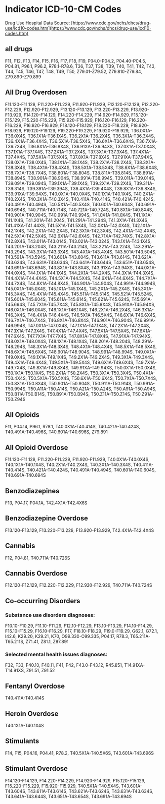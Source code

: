 # Indicator ICD-10-CM Codes


Drug Use Hospital Data
Source: [https://www.cdc.gov/nchs/dhcs/drug-use/icd10-codes.htm](https://www.cdc.gov/nchs/dhcs/drug-use/icd10-codes.htm)


## all drugs


F11, F12, F13, F14, F15, F16, F17, F18, F19, P04.0-P04.2, P04.40-P04.5, P04.81, P96.1, P96.2, R78.1-R78.6, T36, T37, T38, T39, T40, T41, T42, T43, T44, T45, T46, T47, T48, T49, T50, Z79.01-Z79.52, Z79.810-Z79.84, Z79.890-Z79.899


## All Drug Overdosen


F11.120-F11.129, F11.220-F11.229, F11.920-F11.929, F12.120-F12.129, F12.220-F12.229, F12.920-F12.929, F13.120-F13.129, F13.220-F13.229, F13.920-F13.929, F14.120-F14.129, F14.220-F14.229, F14.920-F14.929, F15.120-F15.129, F15.220-F15.229, F15.920-F15.929, F16.120-F16.129, F16.220-F16.229, F16.920-F16.929, F18.120-F18.129, F18.220-F18.229, F18.920-F18.929, F19.120-F19.129, F19.220-F19.229, F19.920-F19.929, T36.0X1A-T36.0X4S, T36.1X1A-T36.1X4S, T36.2X1A-T36.2X4S, T36.3X1A-T36.3X4S, T36.4X1A-T36.4X4S, T36.5X1A-T36.5X4S, T36.6X1A-T36.6X4S, T36.7X1A-T36.7X4S, T36.8X1A-T36.8X4S, T36.91XA-T36.94XS, T37.0X1A-T37.0X4S, T37.1X1A-T37.1X4S, T37.2X1A-T37.2X4S, T37.3X1A-T37.3X4S, T37.4X1A-T37.4X4S, T37.5X1A-T37.5X4S, T37.8X1A-T37.8X4S, T37.91XA-T37.94XS, T38.0X1A-T38.0X4S, T38.1X1A-T38.1X4S, T38.2X1A-T38.2X4S, T38.3X1A-T38.3X4S, T38.4X1A-T38.4X4S, T38.5X1A-T38.5X4S, T38.6X1A-T38.6X4S, T38.7X1A-T38.7X4S, T38.801A-T38.804S, T38.811A-T38.814S, T38.891A-T38.894S, T38.901A-T38.904S, T38.991A-T38.994S, T39.011A-T39.014S, T39.091A-T39.094S, T39.1X1A-T39.1X4S, T39.2X1A-T39.2X4S, T39.311A-T39.314S, T39.391A-T39.394S, T39.4X1A-T39.4X4S, T39.8X1A-T39.8X4S, T39.91XA-T39.94XS, T40.0X1A-T40.0X4S, T40.1X1A-T40.1X4S, T40.2X1A-T40.2X4S, T40.3X1A-T40.3X4S, T40.411A-T40.414S, T40.421A-T40.424S, T40.491A-T40.494S, T40.5X1A-T40.5X4S, T40.601A-T40.604S, T40.691A-T40.694S, T40.711A-T40.714S, T40.721A-T40.724S, T40.8X1A-T40.8X4S, T40.901A-T40.904S, T40.991A-T40.994S, T41.0X1A-T41.0X4S, T41.1X1A-T41.1X4S, T41.201A-T41.204S, T41.291A-T41.294S, T41.3X1A-T41.3X4S, T41.41XA-T41.44XS, T41.5X1A-T41.5X4S, T42.0X1A-T42.0X4S, T42.1X1A-T42.1X4S, T42.2X1A-T42.2X4S, T42.3X1A-T42.3X4S, T42.4X1A-T42.4X4S, T42.5X1A-T42.5X4S, T42.6X1A-T42.6X4S, T42.71XA-T42.74XS, T42.8X1A-T42.8X4S, T43.011A-T43.014S, T43.021A-T43.024S, T43.1X1A-T43.1X4S, T43.201A-T43.204S, T43.211A-T43.214S, T43.221A-T43.224S, T43.291A-T43.294S, T43.3X1A-T43.3X4S, T43.4X1A-T43.4X4S, T43.501A-T43.504S, T43.591A-T43.594S, T43.601A-T43.604S, T43.611A-T43.614S, T43.621A-T43.624S, T43.631A-T43.634S, T43.641A-T43.644S, T43.651A-T43.654S, T43.691A-T43.694S, T43.8X1A-T43.8X4S, T43.91XA-T43.94XS, T44.0X1A-T44.0X4S, T44.1X1A-T44.1X4S, T44.2X1A-T44.2X4S, T44.3X1A-T44.3X4S, T44.4X1A-T44.4X4S, T44.5X1A-T44.5X4S, T44.6X1A-T44.6X4S, T44.7X1A-T44.7X4S, T44.8X1A-T44.8X4S, T44.901A-T44.904S, T44.991A-T44.994S, T45.0X1A-T45.0X4S, T45.1X1A-T45.1X4S, T45.2X1A-T45.2X4S, T45.3X1A-T45.3X4S, T45.4X1A-T45.4X4S, T45.511A-T45.514S, T45.521A-T45.524S, T45.601A-T45.604S, T45.611A-T45.614S, T45.621A-T45.624S, T45.691A-T45.694S, T45.7X1A-T45.7X4S, T45.8X1A-T45.8X4S, T45.91XA-T45.94XS, T46.0X1A-T46.0X4S, T46.1X1A-T46.1X4S, T46.2X1A-T46.2X4S, T46.3X1A-T46.3X4S, T46.4X1A-T46.4X4S, T46.5X1A-T46.5X4S, T46.6X1A-T46.6X4S, T46.7X1A-T46.7X4S, T46.8X1A-T46.8X4S, T46.901A-T46.904S, T46.991A-T46.994S, T47.0X1A-T47.0X4S, T47.1X1A-T47.1X4S, T47.2X1A-T47.2X4S, T47.3X1A-T47.3X4S, T47.4X1A-T47.4X4S, T47.5X1A-T47.5X4S, T47.6X1A-T47.6X4S, T47.7X1A-T47.7X4S, T47.8X1A-T47.8X4S, T47.91XA-T47.94XS, T48.0X1A-T48.0X4S, T48.1X1A-T48.1X4S, T48.201A-T48.204S, T48.291A-T48.294S, T48.3X1A-T48.3X4S, T48.4X1A-T48.4X4S, T48.5X1A-T48.5X4S, T48.6X1A-T48.6X4S, T48.901A-T48.904S, T48.991A-T48.994S, T49.0X1A-T49.0X4S, T49.1X1A-T49.1X4S, T49.2X1A-T49.2X4S, T49.3X1A-T49.3X4S, T49.4X1A-T49.4X4S, T49.5X1A-T49.5X4S, T49.6X1A-T49.6X4S, T49.7X1A-T49.7X4S, T49.8X1A-T49.8X4S, T49.91XA-T49.94XS, T50.0X1A-T50.0X4S, T50.1X1A-T50.1X4S, T50.2X1A-T50.2X4S, T50.3X1A-T50.3X4S, T50.4X1A-T50.4X4S, T50.5X1A-T50.5X4S, T50.6X1A-T50.6X4S, T50.7X1A-T50.7X4S, T50.8X1A-T50.8X4S, T50.901A-T50.904S, T50.911A-T50.914S, T50.991A-T50.994S, T50.A11A-T50.A14S, T50.A21A-T50.A24S, T50.A91A-T50.A94S, T50.B11A-T50.B14S, T50.B91A-T50.B94S, T50.Z11A-T50.Z14S, T50.Z91A-T50.Z94S


## All Opioids


F11, P04.14, P96.1, R78.1, T40.0X1A-T40.414S, T40.421A-T40.424S, T40.491A-T40.496S, T40.601A-T40.696S, Z79.891


## All Opioid Overdose


F11.120-F11.129, F11.220-F11.229, F11.920-F11.929, T40.0X1A-T40.0X4S, T40.1X1A-T40.1X4S, T40.2X1A-T40.2X4S, T40.3X1A-T40.3X4S, T40.411A-T40.414S, T40.421A-T40.424S, T40.491A-T40.494S, T40.601A-T40.604S, T40.691A-T40.694S



## Benzodiazepines


F13, P04.17, P04.1A, T42.4X1A-T42.4X6S


## Benzodiazepine Overdose


F13.120-F13.129, F13.220-F13.229, F13.920-F13.929, T42.4X1A-T42.4X4S


## Cannabis


F12, P04.81, T40.711A-T40.726S


## Cannabis Overdose


F12.120-F12.129, F12.220-F12.229, F12.920-F12.929, T40.711A-T40.724S

## Co-occurring Disorders


### Substance use disorders diagnoses:


F10.10-F10.29, F11.10-F11.29, F12.10-F12.29, F13.10-F13.29, F14.10-F14.29, F15.10-F15.29, F16.10-F16.29, F17, F18.10-F18.29, F19.0-F19.29, G62.1, G72.1, I42.6, K29.20, K29.21, K70, O99.330-O99.335, P04.17, R78.3, T65.211A-T65.211S, Z71.41, Z81.1, Z87.891


### Selected mental health issues diagnoses:


F32, F33, F40.10, F40.11, F41, F42, F43.0-F43.12, R45.851, T14.91XA-T14.91XS, Z91.51, Z91.52


## Fentanyl Overdose

T40.411A-T40.414S


## Heroin Overdose


T40.1X1A-T40.1X4S


## Stimulants


F14, F15, P04.16, P04.41, R78.2, T40.5X1A-T40.5X6S, T43.601A-T43.696S


## Stimulant Overdose


F14.120-F14.129, F14.220-F14.229, F14.920-F14.929, F15.120-F15.129, F15.220-F15.229, F15.920-F15.929, T40.5X1A-T40.5X4S, T43.601A-T43.604S, T43.611A-T43.614S, T43.621A-T43.624S, T43.631A-T43.634S, T43.641A-T43.644S, T43.651A-T43.654S, T43.691A-T43.694S

